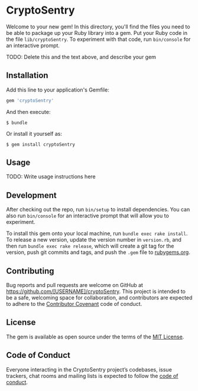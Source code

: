 # CryptoSentry

Welcome to your new gem! In this directory, you'll find the files you need to be able to package up your Ruby library into a gem. Put your Ruby code in the file `lib/cryptoSentry`. To experiment with that code, run `bin/console` for an interactive prompt.

TODO: Delete this and the text above, and describe your gem

## Installation

Add this line to your application's Gemfile:

```ruby
gem 'cryptoSentry'
```

And then execute:

    $ bundle

Or install it yourself as:

    $ gem install cryptoSentry

## Usage

TODO: Write usage instructions here

## Development

After checking out the repo, run `bin/setup` to install dependencies. You can also run `bin/console` for an interactive prompt that will allow you to experiment.

To install this gem onto your local machine, run `bundle exec rake install`. To release a new version, update the version number in `version.rb`, and then run `bundle exec rake release`, which will create a git tag for the version, push git commits and tags, and push the `.gem` file to [rubygems.org](https://rubygems.org).

## Contributing

Bug reports and pull requests are welcome on GitHub at https://github.com/[USERNAME]/cryptoSentry. This project is intended to be a safe, welcoming space for collaboration, and contributors are expected to adhere to the [Contributor Covenant](http://contributor-covenant.org) code of conduct.

## License

The gem is available as open source under the terms of the [MIT License](http://opensource.org/licenses/MIT).

## Code of Conduct

Everyone interacting in the CryptoSentry project’s codebases, issue trackers, chat rooms and mailing lists is expected to follow the [code of conduct](https://github.com/[USERNAME]/cryptoSentry/blob/master/CODE_OF_CONDUCT.md).
